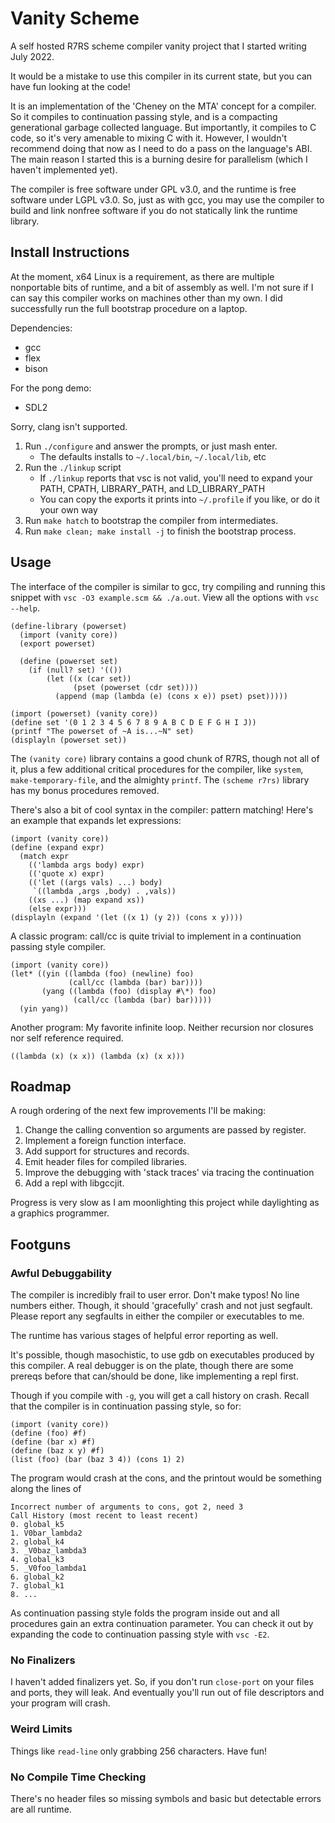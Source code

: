 # Vanity Scheme

A self hosted R7RS scheme compiler vanity project that I started writing July 2022.

It would be a mistake to use this compiler in its current state, but you can have fun looking at the code!

It is an implementation of the 'Cheney on the MTA' concept for a compiler. So it compiles to continuation passing style, and is a compacting generational garbage collected language. But importantly, it compiles to C code, so it's very amenable to mixing C with it. However, I wouldn't recommend doing that now as I need to do a pass on the language's ABI. The main reason I started this is a burning desire for parallelism (which I haven't implemented yet).

The compiler is free software under GPL v3.0, and the runtime is free software under LGPL v3.0. So, just as with gcc, you may use the compiler to build and link nonfree software if you do not statically link the runtime library.

## Install Instructions

At the moment, x64 Linux is a requirement, as there are multiple nonportable bits of runtime, and a bit of assembly as well. I'm not sure if I can say this compiler works on machines other than my own. I did successfully run the full bootstrap procedure on a laptop.

Dependencies:
* gcc
* flex
* bison

For the pong demo:
* SDL2

Sorry, clang isn't supported.

1. Run `./configure` and answer the prompts, or just mash enter.
	* The defaults installs to `~/.local/bin`, `~/.local/lib`, etc
2. Run the `./linkup` script
	* If `./linkup` reports that vsc is not valid, you'll need to expand your PATH, CPATH, LIBRARY\_PATH, and LD\_LIBRARY\_PATH
	* You can copy the exports it prints into `~/.profile` if you like, or do it your own way
3. Run `make hatch` to bootstrap the compiler from intermediates.
4. Run `make clean; make install -j` to finish the bootstrap process.

## Usage

The interface of the compiler is similar to gcc, try compiling and running this snippet with `vsc -O3 example.scm && ./a.out`. View all the options with `vsc --help`.

```
(define-library (powerset)
  (import (vanity core))
  (export powerset)

  (define (powerset set)
    (if (null? set) '(())
        (let ((x (car set))
              (pset (powerset (cdr set))))
          (append (map (lambda (e) (cons x e)) pset) pset)))))

(import (powerset) (vanity core))
(define set '(0 1 2 3 4 5 6 7 8 9 A B C D E F G H I J))
(printf "The powerset of ~A is...~N" set)
(displayln (powerset set))
```

The `(vanity core)` library contains a good chunk of R7RS, though not all of it, plus a few additional critical procedures for the compiler, like `system`, `make-temporary-file`, and the almighty `printf`. The `(scheme r7rs)` library has my bonus procedures removed.

There's also a bit of cool syntax in the compiler: pattern matching! Here's an example that expands let expressions:

```
(import (vanity core))
(define (expand expr)
  (match expr
    (('lambda args body) expr)
    (('quote x) expr)
    (('let ((args vals) ...) body) 
     `((lambda ,args ,body) . ,vals))
    ((xs ...) (map expand xs))
    (else expr)))
(displayln (expand '(let ((x 1) (y 2)) (cons x y))))
```

A classic program: call/cc is quite trivial to implement in a continuation passing style compiler.

```
(import (vanity core))
(let* ((yin ((lambda (foo) (newline) foo)
             (call/cc (lambda (bar) bar))))
       (yang ((lambda (foo) (display #\*) foo)
              (call/cc (lambda (bar) bar)))))
  (yin yang))
```

Another program: My favorite infinite loop. Neither recursion nor closures nor self reference required.

```
((lambda (x) (x x)) (lambda (x) (x x)))
```

## Roadmap

A rough ordering of the next few improvements I'll be making:

1. Change the calling convention so arguments are passed by register.
2. Implement a foreign function interface.
3. Add support for structures and records.
4. Emit header files for compiled libraries.
5. Improve the debugging with 'stack traces' via tracing the continuation
6. Add a repl with libgccjit.

Progress is very slow as I am moonlighting this project while daylighting as a graphics programmer.

## Footguns

### Awful Debuggability

The compiler is incredibly frail to user error. Don't make typos! No line numbers either. Though, it should 'gracefully' crash and not just segfault. Please report any segfaults in either the compiler or executables to me.

The runtime has various stages of helpful error reporting as well.

It's possible, though masochistic, to use gdb on executables produced by this compiler. A real debugger is on the plate, though there are some prereqs before that can/should be done, like implementing a repl first.

Though if you compile with `-g`, you will get a call history on crash. Recall that the compiler is in continuation passing style, so for:

```
(import (vanity core))
(define (foo) #f)
(define (bar x) #f)
(define (baz x y) #f)
(list (foo) (bar (baz 3 4)) (cons 1) 2)
```

The program would crash at the cons, and the printout would be something along the lines of

```
Incorrect number of arguments to cons, got 2, need 3
Call History (most recent to least recent)
0. global_k5
1. V0bar_lambda2
2. global_k4
3. _V0baz_lambda3
4. global_k3
5. _V0foo_lambda1
6. global_k2
7. global_k1
8. ...
```

As continuation passing style folds the program inside out and all procedures gain an extra continuation parameter.  You can check it out by expanding the code to continuation passing style with `vsc -E2`.

### No Finalizers

I haven't added finalizers yet. So, if you don't run `close-port` on your files and ports, they will leak. And eventually you'll run out of file descriptors and your program will crash.

### Weird Limits

Things like `read-line` only grabbing 256 characters. Have fun!

### No Compile Time Checking

There's no header files so missing symbols and basic but detectable errors are all runtime.
